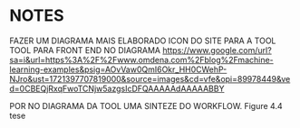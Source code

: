 # NOTES

FAZER UM DIAGRAMA MAIS ELABORADO ICON DO SITE PARA A TOOL
TOOL PARA FRONT END NO DIAGRAMA
https://www.google.com/url?sa=i&url=https%3A%2F%2Fwww.omdena.com%2Fblog%2Fmachine-learning-examples&psig=AOvVaw0QmI6Okr_HH0CWehP-NJro&ust=1721397707819000&source=images&cd=vfe&opi=89978449&ved=0CBEQjRxqFwoTCNjw5azgsIcDFQAAAAAdAAAAABBY

POR NO DIAGRAMA DA TOOL UMA SINTEZE DO WORKFLOW. Figure 4.4 tese

